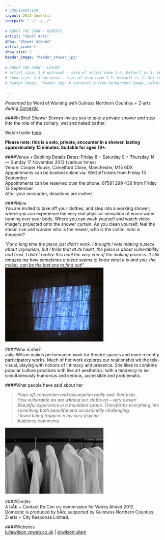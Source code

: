 ```yaml
---
# CONFIGURATION
layout: 2013-domestic
rootpath: "../../../"

# ABOUT THE SHOW - GENERIC
artist: "Small Acts"
show: "Shower Scenes"
artist_size: 1
show_size: 2
header_image: "header_shower.jpg"

# ABOUT THE SHOW - LAYOUT
# artist_size: 1 # optional - size of artist name 1-5. Default is 1. Set longer names to lower values
# show_size: 2 # optional - size of show name 2-5. Default is 2. Set longer names to lower values
# header_image: "header.jpg" # optional custom background image, relative to current page

---
```

*Presented by* Word of Warning *with* Guiness Northern Counties + Z-arts       
*during* [Domestic](/current/2013-domestic/index.html)        

####In Brief
*Shower Scenes* invites you to take a private shower and step into the role of the solitary, wet and naked bather.        
         
Watch trailer [here](http://vimeo.com/45123003).        
        
**Please note: this is a solo, private, encounter in a shower, lasting approximately 15 minutes. Suitable for ages 18+.**
         
####Venue + Booking Details
Dates: Friday 8 + Saturday 9 + Thursday 14 — Sunday 17 November 2013 (various times)        
Venue: Cooper House, Camelford Close, Manchester, M15 6DX   
Appointments can be booked online via: WeGotTickets from Friday 13 September    
Appointments can be reserved over the phone: 07581 299 439 from Friday 13 September    
After your encounter, donations are invited.               
                
####More      
You are invited to take off your clothes, and step into a working shower; where you can experience the very real physical sensation of warm water running over your body. Where you can wash yourself and watch video imagery projected onto the shower curtain. As you clean yourself, feel the steam rise and wonder who is the viewer, who is the victim, who is innocent?        
         
*"For a long time the piece just didn’t work. I thought I was making a piece about voyeurism; but I think that at its heart, the piece is about vulnerability and trust. I didn’t realize this until the very end of the making process.  It still amazes me how sometimes a piece seems to know what it is and you, the maker, can be the last one to find out!"*        
![Shower Scenes](water.jpeg)    
        
####Who is she?         
Julia Wilson makes performance work for theatre spaces and more recently participatory works. Much of her work explores our relationship wit the tele-visual, playing with notions of intimacy and presence. She likes to combine popular culture practices with live art aesthetics; with a tendency to be simultaneously humorous and serious, accessible and problematic.        
        
####What people have said about her        
>*Plays off convention and assumption really well. Fantastic.*        
>*How vulnerable we are without our cloths on – very clever!*        
>*Beautiful experience in a mundane space. Transforms everything into something both beautiful and occasionally challenging.*        
>*I loved being trapped in my very psycho.*<br>Audience comments        

![Shower Scenes](robes.jpeg)
        
####Credits        
A hÅb + Contact Re:Con co-commission for Works Ahead 2012.        
Domestic is produced by hÅb; supported by Guinness Northern Counties, Z-arts + City Response Limited.       
         
####Websites        
[juliawilson.vpweb.co.uk](http://juliawilson.vpweb.co.uk) | [@wilsonjuliam](http://twitter.com/wilsonjuliam)

